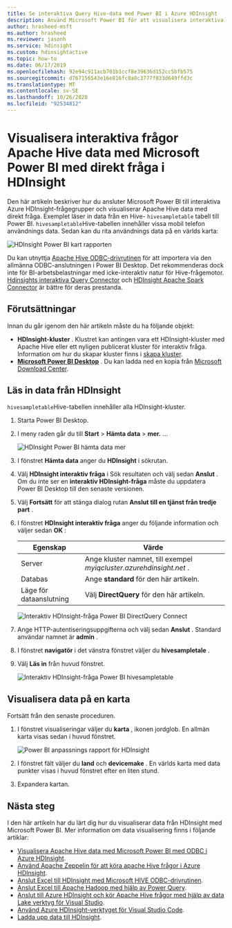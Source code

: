```yaml
---
title: Se interaktiva Query Hive-data med Power BI i Azure HDInsight
description: Använd Microsoft Power BI för att visualisera interaktiva Hive-frågedata från Azure HDInsight
author: hrasheed-msft
ms.author: hrasheed
ms.reviewer: jasonh
ms.service: hdinsight
ms.custom: hdinsightactive
ms.topic: how-to
ms.date: 06/17/2019
ms.openlocfilehash: 92e94c911acb701b1ccf8e39636d152cc5bfb575
ms.sourcegitcommit: d767156543e16e816fc8a0c3777f033d649ffd3c
ms.translationtype: MT
ms.contentlocale: sv-SE
ms.lasthandoff: 10/26/2020
ms.locfileid: "92534812"
---
```

# <a name="visualize-interactive-query-apache-hive-data-with-microsoft-power-bi-using-direct-query-in-hdinsight"></a>Visualisera interaktiva frågor Apache Hive data med Microsoft Power BI med direkt fråga i HDInsight

Den här artikeln beskriver hur du ansluter Microsoft Power BI till interaktiva Azure HDInsight-frågegrupper och visualiserar Apache Hive data med direkt fråga. Exemplet läser in data från en Hive- `hivesampletable` tabell till Power BI. `hivesampletable`Hive-tabellen innehåller vissa mobil telefon användnings data. Sedan kan du rita användnings data på en världs karta:

![HDInsight Power BI kart rapporten](./media/apache-hadoop-connect-hive-power-bi-directquery/hdinsight-power-bi-visualization.png)

Du kan utnyttja [Apache Hive ODBC-drivrutinen](../hadoop/apache-hadoop-connect-hive-power-bi.md) för att importera via den allmänna ODBC-anslutningen i Power BI Desktop. Det rekommenderas dock inte för BI-arbetsbelastningar med icke-interaktiv natur för Hive-frågemotor. [Hdinsights interaktiva Query Connector](./apache-hadoop-connect-hive-power-bi-directquery.md) och [HDInsight Apache Spark Connector](/power-bi/spark-on-hdinsight-with-direct-connect) är bättre för deras prestanda.

## <a name="prerequisites"></a>Förutsättningar
Innan du går igenom den här artikeln måste du ha följande objekt:

* **HDInsight-kluster** . Klustret kan antingen vara ett HDInsight-kluster med Apache Hive eller ett nyligen publicerat kluster för interaktiv fråga. Information om hur du skapar kluster finns i [skapa kluster](../hadoop/apache-hadoop-linux-tutorial-get-started.md).
* **[Microsoft Power BI Desktop](https://powerbi.microsoft.com/desktop/)** . Du kan ladda ned en kopia från [Microsoft Download Center](https://www.microsoft.com/download/details.aspx?id=45331).

## <a name="load-data-from-hdinsight"></a>Läs in data från HDInsight

`hivesampletable`Hive-tabellen innehåller alla HDInsight-kluster.

1. Starta Power BI Desktop.

2. I meny raden går du till **Start**  >  **Hämta data**  >  **mer.** ...

    ![HDInsight Power BI hämta data mer](./media/apache-hadoop-connect-hive-power-bi-directquery/hdinsight-power-bi-open-odbc.png)

3. I fönstret **Hämta data** anger du **HDInsight** i sökrutan.  

4. Välj **HDInsight interaktiv fråga** i Sök resultaten och välj sedan **Anslut** .  Om du inte ser en **interaktiv HDInsight-fråga** måste du uppdatera Power BI Desktop till den senaste versionen.

5. Välj **Fortsätt** för att stänga dialog rutan **Anslut till en tjänst från tredje part** .

6. I fönstret **HDInsight interaktiv fråga** anger du följande information och väljer sedan **OK** :

    |Egenskap | Värde |
    |---|---|
    |Server |Ange kluster namnet, till exempel *myiqcluster.azurehdinsight.net* .|
    |Databas |Ange **standard** för den här artikeln.|
    |Läge för dataanslutning |Välj **DirectQuery** för den här artikeln.|

    ![Interaktiv HDInsight-fråga Power BI DirectQuery Connect](./media/apache-hadoop-connect-hive-power-bi-directquery/hdinsight-interactive-query-power-bi-connect.png)

7. Ange HTTP-autentiseringsuppgifterna och välj sedan **Anslut** . Standard användar namnet är **admin** .

8. I fönstret **navigatör** i det vänstra fönstret väljer du **hivesampletale** .

9. Välj **Läs in** från huvud fönstret.

    ![Interaktiv HDInsight-fråga Power BI hivesampletable](./media/apache-hadoop-connect-hive-power-bi-directquery/hdinsight-interactive-query-power-bi-hivesampletable.png)

## <a name="visualize-data-on-a-map"></a>Visualisera data på en karta

Fortsätt från den senaste proceduren.

1. I fönstret visualiseringar väljer du **karta** , ikonen jordglob. En allmän karta visas sedan i huvud fönstret.

    ![Power BI anpassnings rapport för HDInsight](./media/apache-hadoop-connect-hive-power-bi-directquery/hdinsight-power-bi-customize.png)

2. I fönstret fält väljer du **land** och **devicemake** . En världs karta med data punkter visas i huvud fönstret efter en liten stund.

3. Expandera kartan.

## <a name="next-steps"></a>Nästa steg
I den här artikeln har du lärt dig hur du visualiserar data från HDInsight med Microsoft Power BI.  Mer information om data visualisering finns i följande artiklar:

* [Visualisera Apache Hive data med Microsoft Power BI med ODBC i Azure HDInsight](../hadoop/apache-hadoop-connect-hive-power-bi.md). 
* [Använd Apache Zeppelin för att köra apache Hive frågor i Azure HDInsight](../interactive-query/hdinsight-connect-hive-zeppelin.md).
* [Anslut Excel till HDInsight med Microsoft HIVE ODBC-drivrutinen](../hadoop/apache-hadoop-connect-excel-hive-odbc-driver.md).
* [Anslut Excel till Apache Hadoop med hjälp av Power Query](../hadoop/apache-hadoop-connect-excel-power-query.md).
* [Anslut till Azure HDInsight och kör Apache Hive frågor med hjälp av data Lake verktyg för Visual Studio](../hadoop/apache-hadoop-visual-studio-tools-get-started.md).
* [Använd Azure HDInsight-verktyget för Visual Studio Code](../hdinsight-for-vscode.md).
* [Ladda upp data till HDInsight](./../hdinsight-upload-data.md).